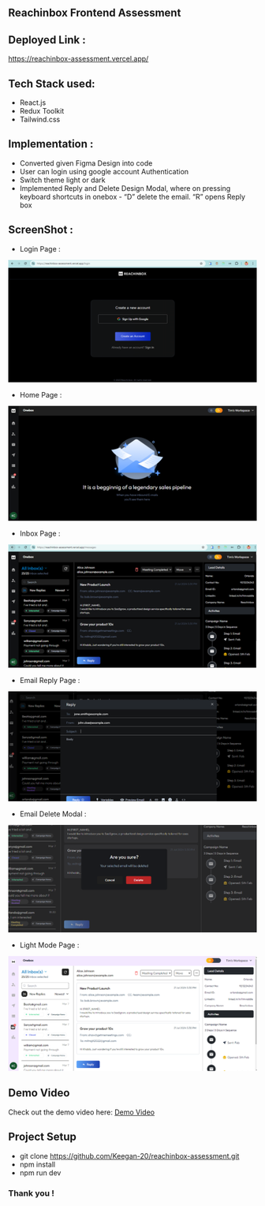 ## Reachinbox Frontend Assessment

## Deployed Link :
https://reachinbox-assessment.vercel.app/

## Tech Stack used:
* React.js
* Redux Toolkit
* Tailwind.css

## Implementation :
* Converted given Figma Design into code
* User can login using google account Authentication
* Switch theme light or dark
* Implemented Reply and Delete Design Modal, where on pressing keyboard shortcuts in onebox - “D”  delete the email. “R” opens Reply box

## ScreenShot :
* Login Page :
  
![reachinbox-login](./public/Screenshots/LoginPage.png)

* Home Page :
  
![reachinbox-homePage](./public/Screenshots/HomePage.png)

* Inbox Page :
  
![reachinbox-emaillist](./public/Screenshots/InboxPage.png)

* Email Reply Page :
  
![reachinbox-rely](./public/Screenshots/ReplyEmail.png)

* Email Delete Modal :
  
![reachinbox-delete](./public/Screenshots/deleteModal.png)

* Light Mode Page :
  
![reachinbox-lightmode](./public/Screenshots/ThemeMode.png)

## Demo Video
Check out the demo video here: [Demo Video](https://www.loom.com/share/8917c85808f640a7a7fec090c8b25b36?sid=96ffcd06-5e13-4c7b-ba6d-865d21f89073
)


## Project Setup

* git clone https://github.com/Keegan-20/reachinbox-assessment.git
* npm install
* npm run dev

### Thank you !